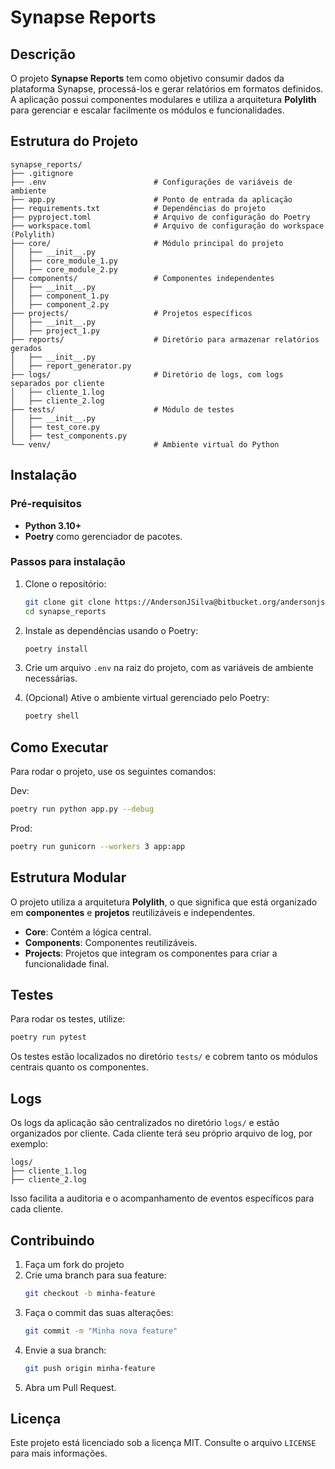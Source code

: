 
# Synapse Reports

## Descrição

O projeto **Synapse Reports** tem como objetivo consumir dados da plataforma Synapse, processá-los e gerar relatórios em formatos definidos. A aplicação possui componentes modulares e utiliza a arquitetura **Polylith** para gerenciar e escalar facilmente os módulos e funcionalidades.

## Estrutura do Projeto

```plaintext
synapse_reports/
├── .gitignore
├── .env                        # Configurações de variáveis de ambiente
├── app.py                      # Ponto de entrada da aplicação
├── requirements.txt            # Dependências do projeto
├── pyproject.toml              # Arquivo de configuração do Poetry
├── workspace.toml              # Arquivo de configuração do workspace (Polylith)
├── core/                       # Módulo principal do projeto
│   ├── __init__.py
│   ├── core_module_1.py
│   ├── core_module_2.py
├── components/                 # Componentes independentes
│   ├── __init__.py
│   ├── component_1.py
│   ├── component_2.py
├── projects/                   # Projetos específicos
│   ├── __init__.py
│   ├── project_1.py
├── reports/                    # Diretório para armazenar relatórios gerados
│   ├── __init__.py
│   ├── report_generator.py
├── logs/                       # Diretório de logs, com logs separados por cliente
│   ├── cliente_1.log
│   ├── cliente_2.log
├── tests/                      # Módulo de testes
│   ├── __init__.py
│   ├── test_core.py
│   ├── test_components.py
└── venv/                       # Ambiente virtual do Python
```

## Instalação

### Pré-requisitos

- **Python 3.10+**
- **Poetry** como gerenciador de pacotes.

### Passos para instalação

1. Clone o repositório:

   ```bash
   git clone git clone https://AndersonJSilva@bitbucket.org/andersonjsilva/relatorio-pushs-synapse.git
   cd synapse_reports
   ```

2. Instale as dependências usando o Poetry:

   ```bash
   poetry install
   ```

3. Crie um arquivo `.env` na raiz do projeto, com as variáveis de ambiente necessárias.

4. (Opcional) Ative o ambiente virtual gerenciado pelo Poetry:

   ```bash
   poetry shell
   ```

## Como Executar

Para rodar o projeto, use os seguintes comandos:

Dev:

```bash
poetry run python app.py --debug
```

Prod:

```bash
poetry run gunicorn --workers 3 app:app
```

## Estrutura Modular

O projeto utiliza a arquitetura **Polylith**, o que significa que está organizado em **componentes** e **projetos** reutilizáveis e independentes.

- **Core**: Contém a lógica central.
- **Components**: Componentes reutilizáveis.
- **Projects**: Projetos que integram os componentes para criar a funcionalidade final.

## Testes

Para rodar os testes, utilize:

```bash
poetry run pytest
```

Os testes estão localizados no diretório `tests/` e cobrem tanto os módulos centrais quanto os componentes.

## Logs

Os logs da aplicação são centralizados no diretório `logs/` e estão organizados por cliente. Cada cliente terá seu próprio arquivo de log, por exemplo:

```plaintext
logs/
├── cliente_1.log
├── cliente_2.log
```

Isso facilita a auditoria e o acompanhamento de eventos específicos para cada cliente.

## Contribuindo

1. Faça um fork do projeto
2. Crie uma branch para sua feature:
   ```bash
   git checkout -b minha-feature
   ```
3. Faça o commit das suas alterações:
   ```bash
   git commit -m "Minha nova feature"
   ```
4. Envie a sua branch:
   ```bash
   git push origin minha-feature
   ```
5. Abra um Pull Request.

## Licença

Este projeto está licenciado sob a licença MIT. Consulte o arquivo `LICENSE` para mais informações.
